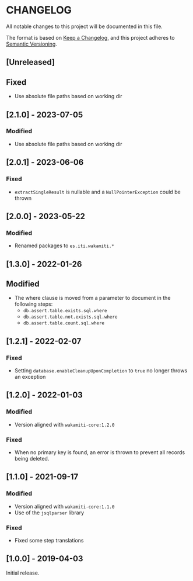 # CHANGELOG

All notable changes to this project will be documented in this file.

The format is based on [Keep a Changelog][1],
and this project adheres to [Semantic Versioning][2].


## [Unreleased]

## Fixed

- Use absolute file paths based on working dir

## [2.1.0] - 2023-07-05

### Modified

- Use absolute file paths based on working dir

## [2.0.1] - 2023-06-06

### Fixed
- `extractSingleResult` is nullable and a `NullPointerException` could be thrown

## [2.0.0] - 2023-05-22

### Modified

- Renamed packages to ```es.iti.wakamiti.*```

## [1.3.0] - 2022-01-26

## Modified

- The where clause is moved from a parameter to document in the following steps:
  - `db.assert.table.exists.sql.where`
  - `db.assert.table.not.exists.sql.where`
  - `db.assert.table.count.sql.where`

## [1.2.1] - 2022-02-07

### Fixed

- Setting `database.enableCleanupUponCompletion` to `true` no longer throws an exception

## [1.2.0] - 2022-01-03

### Modified

- Version aligned with `wakamiti-core:1.2.0`

### Fixed 

- When no primary key is found, an error is thrown to prevent all records being deleted.

## [1.1.0] - 2021-09-17

### Modified

- Version aligned with `wakamiti-core:1.1.0`
- Use of the `jsqlparser` library

### Fixed

- Fixed some step translations

## [1.0.0] - 2019-04-03

Initial release.  


[1]: <https://keepachangelog.com/en/1.0.0/>
[2]: <https://semver.org>
